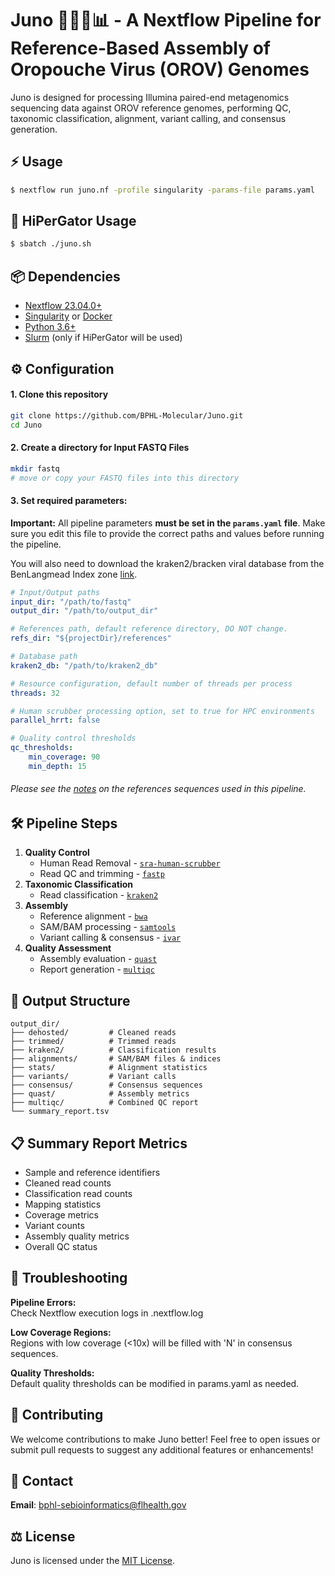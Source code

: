 # Juno 🦟🦠🧬📊 - A Nextflow Pipeline for Reference-Based Assembly of Oropouche Virus (OROV) Genomes

Juno is designed for processing Illumina paired-end metagenomics sequencing data against OROV reference genomes, performing QC, taxonomic classification, alignment, variant calling, and consensus generation.

## ⚡ Usage
```bash
$ nextflow run juno.nf -profile singularity -params-file params.yaml
```

## 🐊 HiPerGator Usage
```bash
$ sbatch ./juno.sh
```

## 📦 Dependencies
- [Nextflow 23.04.0+](https://www.nextflow.io/docs/latest/install.html)
- [Singularity](https://docs.sylabs.io/guides/latest/user-guide/quick_start.html#quick-installation-steps) or [Docker](https://docs.docker.com/engine/install/)
- [Python 3.6+](https://docs.python.org/3/using/unix.html)
- [Slurm](https://slurm.schedmd.com/documentation.html) (only if HiPerGator will be used)

## ⚙️ Configuration

#### 1. Clone this repository

```bash
git clone https://github.com/BPHL-Molecular/Juno.git
cd Juno
```

#### 2. Create a directory for Input FASTQ Files

```bash
mkdir fastq
# move or copy your FASTQ files into this directory
```

#### 3. Set required parameters:
**Important:** All pipeline parameters **must be set in the `params.yaml` file**. Make sure you edit this file to provide the correct paths and values before running the pipeline. 

You will also need to download the kraken2/bracken viral database from the BenLangmead Index zone [link](https://benlangmead.github.io/aws-indexes/k2).

```yaml
# Input/Output paths
input_dir: "/path/to/fastq"
output_dir: "/path/to/output_dir"

# References path, default reference directory, DO NOT change.
refs_dir: "${projectDir}/references"

# Database path
kraken2_db: "/path/to/kraken2_db"

# Resource configuration, default number of threads per process
threads: 32

# Human scrubber processing option, set to true for HPC environments
parallel_hrrt: false

# Quality control thresholds
qc_thresholds:
    min_coverage: 90
    min_depth: 15
```
###### Please see the [notes](https://github.com/BPHL-Molecular/Juno/tree/main/references) on the references sequences used in this pipeline.

## 🛠️ Pipeline Steps
1. **Quality Control**
   - Human Read Removal - [`sra-human-scrubber`](https://github.com/ncbi/sra-human-scrubber)
   - Read QC and trimming - [`fastp`](https://github.com/OpenGene/fastp)
2. **Taxonomic Classification**
   - Read classification - [`kraken2`](https://github.com/DerrickWood/kraken2)
3. **Assembly**
   - Reference alignment - [`bwa`](https://github.com/lh3/bwa)
   - SAM/BAM processing - [`samtools`](https://github.com/samtools/samtools)
   - Variant calling & consensus - [`ivar`](https://github.com/andersen-lab/ivar)
4. **Quality Assessment**
   - Assembly evaluation - [`quast`](https://github.com/ablab/quast)
   - Report generation - [`multiqc`](https://github.com/MultiQC/MultiQC)

## 📂 Output Structure
```
output_dir/
├── dehosted/         # Cleaned reads
├── trimmed/          # Trimmed reads
├── kraken2/          # Classification results
├── alignments/       # SAM/BAM files & indices
├── stats/            # Alignment statistics
├── variants/         # Variant calls
├── consensus/        # Consensus sequences
├── quast/            # Assembly metrics
├── multiqc/          # Combined QC report
└── summary_report.tsv
```

## 📋 Summary Report Metrics
- Sample and reference identifiers
- Cleaned read counts
- Classification read counts
- Mapping statistics
- Coverage metrics
- Variant counts
- Assembly quality metrics
- Overall QC status

## 🐛 Troubleshooting
**Pipeline Errors:**  
   Check Nextflow execution logs in .nextflow.log 
   
**Low Coverage Regions:**  
   Regions with low coverage (<10x) will be filled with 'N' in consensus sequences.
   
**Quality Thresholds:**  
   Default quality thresholds can be modified in params.yaml as needed.

## 🤝 Contributing
We welcome contributions to make Juno better! Feel free to open issues or submit pull requests to suggest any additional features or enhancements!

## 📧 Contact
**Email**: bphl-sebioinformatics@flhealth.gov

## ⚖️ License
Juno is licensed under the [MIT License](LICENSE).
